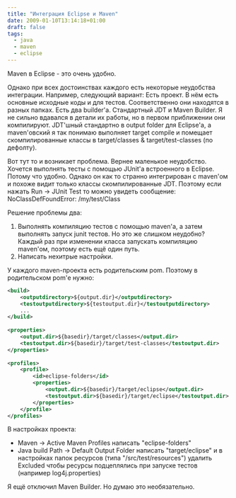 ```yaml
---
title: "Интеграция Eclipse и Maven"
date: 2009-01-10T13:14:18+01:00
draft: false
tags:
  - java
  - maven
  - eclipse
---
```

Maven в Eclipse - это очень удобно.

Однако при всех достоинствах каждого есть некоторые неудобства интеграции. Например, следующий вариант:
Есть проект. В нём есть основные исходные коды и для тестов. Соответственно они находятся в разных папках. Есть два builder'а. Стандартный JDT и Maven Builder. Я не сильно вдавался в детали их работы, но в первом приближении они компилируют. JDT'шный стандартно в output folder для Eclipse'a, а maven'овский я так понимаю выполняет target compile и помещает скомпилированные классы в target/classes & target/test-classes (по дефолту).

Вот тут то и возникает проблема. Вернее маленькое неудобство. Хочется выполнять тесты с помощью JUnit'a встроенного в Eclipse. Потому что удобно. Однако он как то странно интегрирован с maven'ом и похоже видит только классы скомпилированные JDT. Поэтому если нажать Run -> JUnit Test то можно увидеть сообщение: NoClassDefFoundError: /my/test/Class

Решение проблемы два:

  1. Выполнять компиляцию тестов с помощью maven'а, а затем выполнять запуск junit тестов. Но это же слишком неудобно? Каждый раз при изменении класса запускать компиляцию maven'ом, поэтому есть ещё один путь.
  2. Написать нехитрые настройки.
  
У каждого maven-проекта есть родительским pom. Поэтому в родительском pom'е нужно:
  
```xml
<build>  
    <outputdirectory>${output.dir}</outputdirectory>  
    <testoutputdirectory>${testoutput.dir}</testoutputdirectory>  
    ...  
</build>  
  
<properties>  
    <output.dir>${basedir}/target/classes</output.dir>  
    <testoutput.dir>${basedir}/target/test-classes</testoutput.dir>  
</properties>  
   
<profiles>  
    <profile>  
        <id>eclipse-folders</id>  
        <properties>  
            <output.dir>${basedir}/target/eclipse</output.dir>  
            <testoutput.dir>${basedir}/target/eclipse</testoutput.dir>  
        </properties>  
    </profile>  
</profiles>
```

В настройках проекта:

  * Maven -> Active Maven Profiles написать "eclipse-folders"
  * Java build Path -> Default Output Folder написать "target/eclipse" и в настройках папок ресурсов (типа "/src/test/resources") удалить Excluded чтобы ресурсы подцеплялись при запуске тестов (например log4j.properties)
  
Я ещё отключил Maven Builder. Но думаю это необязательно.